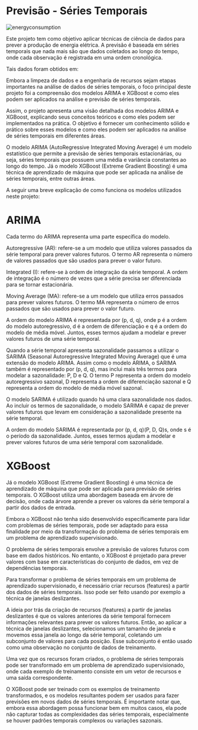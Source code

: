 # Previsão - Séries Temporais
![energyconsumption](https://user-images.githubusercontent.com/108491443/228979436-b9485091-9a34-4b65-8e93-d472942adbee.png)

Este projeto tem como objetivo aplicar técnicas de ciência de dados para prever a produção de energia elétrica. A previsão é baseada em séries temporais que nada mais são que dados coletados ao longo do tempo, onde cada observação é registrada em uma ordem cronológica.

Tais dados foram obtidos em: 

Embora a limpeza de dados e a engenharia de recursos sejam etapas importantes na análise de dados de séries temporais, o foco principal deste projeto foi a compreensão dos modelos ARIMA e XGBoost e como eles podem ser aplicados na análise e previsão de séries temporais.

Assim, o projeto apresenta uma visão detalhada dos modelos ARIMA e XGBoost, explicando seus conceitos teóricos e como eles podem ser implementados na prática. O objetivo é fornecer um conhecimento sólido e prático sobre esses modelos e como eles podem ser aplicados na análise de séries temporais em diferentes áreas.

O modelo ARIMA (AutoRegressive Integrated Moving Average) é um modelo estatístico que permite a previsão de séries temporais estacionárias, ou seja, séries temporais que possuem uma média e variância constantes ao longo do tempo. Já o modelo XGBoost (Extreme Gradient Boosting) é uma técnica de aprendizado de máquina que pode ser aplicada na análise de séries temporais, entre outras áreas.

A seguir uma breve explicação de como funciona os modelos utilizados neste projeto:

# ARIMA

Cada termo do ARIMA representa uma parte específica do modelo.

Autoregressive (AR): refere-se a um modelo que utiliza valores passados da série temporal para prever valores futuros. O termo AR representa o número de valores passados que são usados para prever o valor futuro.

Integrated (I): refere-se à ordem de integração da série temporal. A ordem de integração é o número de vezes que a série precisa ser diferenciada para se tornar estacionária.

Moving Average (MA): refere-se a um modelo que utiliza erros passados para prever valores futuros. O termo MA representa o número de erros passados que são usados para prever o valor futuro.

A ordem do modelo ARIMA é representada por (p, d, q), onde p é a ordem do modelo autoregressivo, d é a ordem de diferenciação e q é a ordem do modelo de média móvel. Juntos, esses termos ajudam a modelar e prever valores futuros de uma série temporal.

Quando a série temporal apresenta sazonalidade passamos a utilizar o SARIMA (Seasonal Autoregressive Integrated Moving Average) que é uma extensão do modelo ARIMA. Assim como o modelo ARIMA, o SARIMA também é representado por (p, d, q), mas inclui mais três termos para modelar a sazonalidade: P, D e Q. O termo P representa a ordem do modelo autoregressivo sazonal, D representa a ordem de diferenciação sazonal e Q representa a ordem do modelo de média móvel sazonal.

O modelo SARIMA é utilizado quando há uma clara sazonalidade nos dados. Ao incluir os termos de sazonalidade, o modelo SARIMA é capaz de prever valores futuros que levam em consideração a sazonalidade presente na série temporal.

A ordem do modelo SARIMA é representada por (p, d, q)(P, D, Q)s, onde s é o período da sazonalidade. Juntos, esses termos ajudam a modelar e prever valores futuros de uma série temporal com sazonalidade.

# XGBoost

Já o modelo XGBoost (Extreme Gradient Boosting) é uma técnica de aprendizado de máquina que pode ser aplicada para previsão de séries temporais. O XGBoost utiliza uma abordagem baseada em árvore de decisão, onde cada árvore aprende a prever os valores da série temporal a partir dos dados de entrada. 

Embora o XGBoost não tenha sido desenvolvido especificamente para lidar com problemas de séries temporais, pode ser adaptado para essa finalidade por meio da transformação do problema de séries temporais em um problema de aprendizado supervisionado.

O problema de séries temporais envolve a previsão de valores futuros com base em dados históricos. No entanto, o XGBoost é projetado para prever valores com base em características do conjunto de dados, em vez de dependências temporais.

Para transformar o problema de séries temporais em um problema de aprendizado supervisionado, é necessário criar recursos (features) a partir dos dados de séries temporais. Isso pode ser feito usando por exemplo a técnica de janelas deslizantes. 

A ideia por trás da criação de recursos (features) a partir de janelas deslizantes é que os valores anteriores da série temporal fornecem informações relevantes para prever os valores futuros. Então, ao aplicar a técnica de janelas deslizantes, selecionamos um tamanho de janela e movemos essa janela ao longo da série temporal, coletando um subconjunto de valores para cada posição. Esse subconjunto é então usado como uma observação no conjunto de dados de treinamento.

Uma vez que os recursos foram criados, o problema de séries temporais pode ser transformado em um problema de aprendizado supervisionado, onde cada exemplo de treinamento consiste em um vetor de recursos e uma saída correspondente.

O XGBoost pode ser treinado com os exemplos de treinamento transformados, e os modelos resultantes podem ser usados para fazer previsões em novos dados de séries temporais. É importante notar que, embora essa abordagem possa funcionar bem em muitos casos, ela pode não capturar todas as complexidades das séries temporais, especialmente se houver padrões temporais complexos ou variações sazonais.

